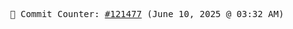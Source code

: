 <p align="center">
    <samp>
        📮 Commit Counter: <a href="https://github.com/Javascript-void0/Javascript-void0/commits/main">#121477</a> (June 10, 2025 @ 03:32 AM)
    </samp>
</p>
